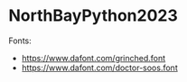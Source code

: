 # NorthBayPython2023

Fonts:

- https://www.dafont.com/grinched.font
- https://www.dafont.com/doctor-soos.font

